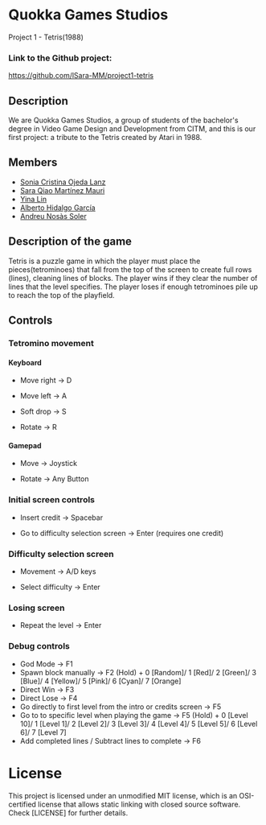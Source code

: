 # Quokka Games Studios

Project 1 - Tetris(1988)

### Link to the Github project:
https://github.com/lSara-MM/project1-tetris


## Description
We are Quokka Games Studios, a group of students of the bachelor's degree in Video Game Design and Development from CITM, 
and this is our first project: a tribute to the Tetris created by Atari in 1988.


## Members

   * [Sonia Cristina Ojeda Lanz](https://github.com/SoniaOL) 
   * [Sara Qiao Martínez Mauri](https://github.com/lSara-MM)
   * [Yina Lin](https://github.com/Aniyl)
   * [Alberto Hidalgo García](https://github.com/TheimerTR)
   * [Andreu Nosàs Soler](https://github.com/AndyCubico)


## Description of the game
Tetris is a puzzle game in which the player must place the pieces(tetrominoes) that fall from the top of the screen to 
create full rows (lines), cleaning lines of blocks.
The player wins if they clear the number of lines that the level specifies.
The player loses if enough tetrominoes pile up to reach the top of the playfield. 


## Controls

### Tetromino movement

#### Keyboard

* Move right -> D

* Move left -> A

* Soft drop -> S

* Rotate -> R

#### Gamepad

* Move -> Joystick

* Rotate -> Any Button

### Initial screen controls

* Insert credit -> Spacebar 

* Go to difficulty selection screen -> Enter (requires one credit)

### Difficulty selection screen

* Movement -> A/D keys

* Select difficulty -> Enter

### Losing screen

* Repeat the level -> Enter

### Debug controls

* God Mode -> F1
* Spawn block manually -> F2 (Hold) + 0 [Random]/ 1 [Red]/ 2 [Green]/ 3 [Blue]/ 4 [Yellow]/ 5 [Pink]/ 6 [Cyan]/ 7 [Orange] 
* Direct Win -> F3
* Direct Lose -> F4
* Go directly to first level from the intro or credits screen -> F5
* Go to to specific level when playing the game -> F5 (Hold) + 0 [Level 10]/ 1 [Level 1]/ 2 [Level 2]/ 3 [Level 3]/ 4 [Level 4]/ 5 [Level 5]/ 6 [Level 6]/ 7 [Level 7] 
* Add completed lines / Subtract lines to complete -> F6


# License

This project is licensed under an unmodified MIT license, which is an OSI-certified license that allows static linking with closed source software. 
Check [LICENSE] for further details.
